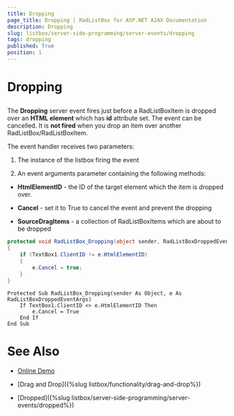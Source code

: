 ```yaml
---
title: Dropping
page_title: Dropping | RadListBox for ASP.NET AJAX Documentation
description: Dropping
slug: listbox/server-side-programming/server-events/dropping
tags: dropping
published: True
position: 1
---
```


# Dropping

## 

The **Dropping** server event fires just before a RadListBoxItem is dropped over an **HTML element** which has **id** attribute set. The event can be cancelled. It is **not fired** when you drop an item over another RadListBox/RadListBoxItem.

The event handler receives two parameters:

1. The instance of the listbox firing the event

2. An event arguments parameter containing the following methods:

* **HtmlElementID** - the ID of the target element which the item is dropped over.

* **Cancel** - set it to True to cancel the event and prevent the dropping

* **SourceDragItems** - a collection of RadListBoxItems which are about to be dropped

````C#
protected void RadListBox_Dropping(object sender, RadListBoxDroppedEventArgs e)
{
	if (TextBox1.ClientID != e.HtmlElementID)
	{
		e.Cancel = true;
	}
} 
````
````VB.NET
Protected Sub RadListBox_Dropping(sender As Object, e As RadListBoxDroppedEventArgs)
	If TextBox1.ClientID <> e.HtmlElementID Then
		e.Cancel = True
	End If
End Sub 
````

# See Also

 * [Online Demo](http://demos.telerik.com/aspnet-ajax/listbox/examples/functionality/draganddrop/defaultvb.aspx)

 * [Drag and Drop]({%slug listbox/functionality/drag-and-drop%})

 * [Dropped]({%slug listbox/server-side-programming/server-events/dropped%})
